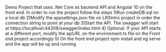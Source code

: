 Demo Project that uses .Net Core as backend API and Angular 10 on the front end.
In order to run the project follow the steps
1)Run createDB.sql on a local db
2)Modify the appsettings.json file on LRSIntro project in order the connection string to point at your db
3)Start the API. The swagger will start at https://localhost:44308/swagger/index.html
4) Optional. If your API starts at a different port, modify the apiURL on the environment.ts file on the Front end project accordingly
5) On the front end project npm install and ng serve and the app will be up and running
